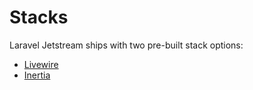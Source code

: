 # Stacks

Laravel Jetstream ships with two pre-built stack options:

- [Livewire](/stacks/livewire)
- [Inertia](/stacks/inertia)

